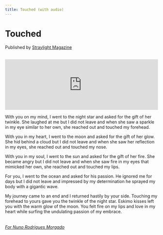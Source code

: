 ```yaml
---
title: Touched (with audio)
---
```

# Touched

Published by <a href="http://straylightmag.com/">Straylight Magazine</a><br/><br/>
<iframe width="100%" height="166" scrolling="no" frameborder="no" src="https://w.soundcloud.com/player/?url=https%3A//api.soundcloud.com/tracks/343412530&amp;color=%23ff5500&amp;auto_play=false&amp;hide_related=false&amp;show_comments=true&amp;show_user=true&amp;show_reposts=false"></iframe>

With you on my mind, I went to the night star and asked for the gift of her twinkle.  She laughed at me but I did not leave and when she saw a sparkle in my eye similar to her own, she reached out and touched my forehead.  <br/>

With you in my heart, I went to the moon and asked for the gift of her glow.  She hid behind a cloud but I did not leave and when she saw her reflection in my eyes, she reached out and touched my nose.<br/>

With you in my soul, I went to the sun and asked for the gift of her fire.  She became angry but I did not leave and when she saw fire in my eyes that mimicked her own, she reached out and touched my lips.<br/>

For you, I went to the ocean and asked for his passion.  He ignored me for days but I did not leave and impressed by my determination he sprayed my body with a gigantic wave.  <br/>

My journey came to an end and I returned hastily by your side.  Touching my forehead to yours gave you the twinkle of the night star.  Eskimo kisses left you with the warm glow of the moon.  You felt fire on my lips and love in my heart while surfing the undulating passion of my embrace.  <br/>
<br/>
<br/>
<a href="http://www.https://www.facebook.com/nuno.morgado.587"><i>For Nuno Rodrigues Morgado</i></a> 